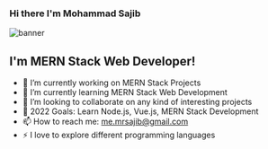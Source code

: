 ### Hi there I'm Mohammad Sajib
![banner](https://i.ibb.co/X4yp96m/MERN-Stack-Development-and-Consulting-Services.jpg)


## I'm MERN Stack Web Developer!
- 🔭 I’m currently working on MERN Stack Projects
- 🌱 I’m currently learning MERN Stack Web Development
- 👯 I’m looking to collaborate on any kind of interesting projects
- 🥅 2022 Goals: Learn Node.js, Vue.js, MERN Stack Development
- 📫 How to reach me: me.mrsajib@gmail.com
- ⚡ I love to explore different programming languages

<!---
me-sajib/me-sajib is a ✨ special ✨ repository because its `README.md` (this file) appears on your GitHub profile.
You can click the Preview link to take a look at your changes.
--->
